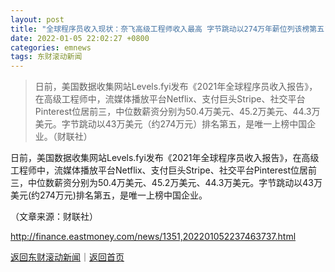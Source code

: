 ```yaml
---
layout: post
title: "全球程序员收入现状：奈飞高级工程师收入最高 字节跳动以274万年薪位列该榜第五"
date: 2022-01-05 22:02:27 +0800
categories: emnews
tags: 东财滚动新闻
---
```

> 日前，美国数据收集网站Levels.fyi发布《2021年全球程序员收入报告》，在高级工程师中，流媒体播放平台Netflix、支付巨头Stripe、社交平台Pinterest位居前三，中位数薪资分别为50.4万美元、45.2万美元、44.3万美元。字节跳动以43万美元（约274万元）排名第五，是唯一上榜中国企业。（财联社）

<p>日前，美国数据收集网站Levels.fyi发布《2021年全球程序员收入报告》，在高级工程师中，流媒体播放平台Netflix、支付巨头Stripe、社交平台Pinterest位居前三，中位数薪资分别为50.4万美元、45.2万美元、44.3万美元。字节跳动以43万美元(约274万元)排名第五，是唯一上榜中国企业。</p><p class="em_media">（文章来源：财联社）</p>

<http://finance.eastmoney.com/news/1351,202201052237463737.html>

[返回东财滚动新闻](//finews.withounder.com/emnews/)｜[返回首页](//finews.withounder.com/)